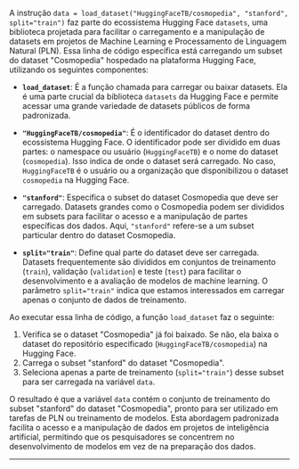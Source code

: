 A instrução `data = load_dataset("HuggingFaceTB/cosmopedia", "stanford", split="train")` faz parte do ecossistema Hugging Face `datasets`, uma biblioteca projetada para facilitar o carregamento e a manipulação de datasets em projetos de Machine Learning e Processamento de Linguagem Natural (PLN). Essa linha de código específica está carregando um subset do dataset "Cosmopedia" hospedado na plataforma Hugging Face, utilizando os seguintes componentes:

- **`load_dataset`**: É a função chamada para carregar ou baixar datasets. Ela é uma parte crucial da biblioteca `datasets` da Hugging Face e permite acessar uma grande variedade de datasets públicos de forma padronizada.

- **`"HuggingFaceTB/cosmopedia"`**: É o identificador do dataset dentro do ecossistema Hugging Face. O identificador pode ser dividido em duas partes: o namespace ou usuário (`HuggingFaceTB`) e o nome do dataset (`cosmopedia`). Isso indica de onde o dataset será carregado. No caso, `HuggingFaceTB` é o usuário ou a organização que disponibilizou o dataset `cosmopedia` na Hugging Face.

- **`"stanford"`**: Especifica o subset do dataset Cosmopedia que deve ser carregado. Datasets grandes como o Cosmopedia podem ser divididos em subsets para facilitar o acesso e a manipulação de partes específicas dos dados. Aqui, `"stanford"` refere-se a um subset particular dentro do dataset Cosmopedia.

- **`split="train"`**: Define qual parte do dataset deve ser carregada. Datasets frequentemente são divididos em conjuntos de treinamento (`train`), validação (`validation`) e teste (`test`) para facilitar o desenvolvimento e a avaliação de modelos de machine learning. O parâmetro `split="train"` indica que estamos interessados em carregar apenas o conjunto de dados de treinamento.

Ao executar essa linha de código, a função `load_dataset` faz o seguinte:
1. Verifica se o dataset "Cosmopedia" já foi baixado. Se não, ela baixa o dataset do repositório especificado (`HuggingFaceTB/cosmopedia`) na Hugging Face.
2. Carrega o subset "stanford" do dataset "Cosmopedia".
3. Seleciona apenas a parte de treinamento (`split="train"`) desse subset para ser carregada na variável `data`.

O resultado é que a variável `data` contém o conjunto de treinamento do subset "stanford" do dataset "Cosmopedia", pronto para ser utilizado em tarefas de PLN ou treinamento de modelos. Esta abordagem padronizada facilita o acesso e a manipulação de dados em projetos de inteligência artificial, permitindo que os pesquisadores se concentrem no desenvolvimento de modelos em vez de na preparação dos dados.

***

